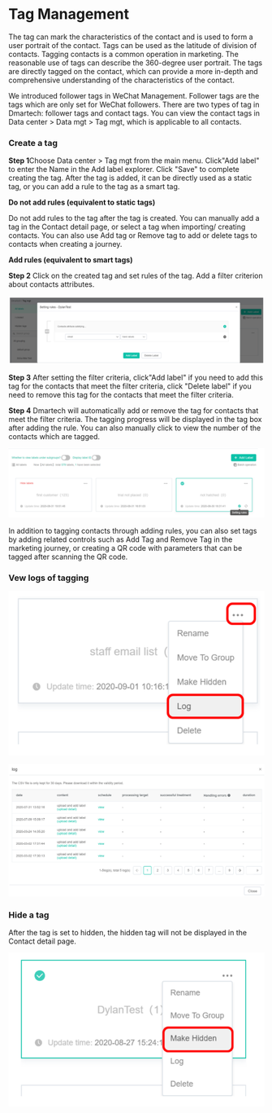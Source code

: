 # Tag Management

The tag can mark the characteristics of the contact and is used to form a user portrait of the contact. Tags can be used as the latitude of division of contacts. Tagging contacts is a common operation in marketing. The reasonable use of tags can describe the 360-degree user portrait. The tags are directly tagged on the contact, which can provide a more in-depth and comprehensive understanding of the characteristics of the contact. 

We introduced follower tags in WeChat Management. Follower tags are the tags which are only set for WeChat followers. There are two types of tag in Dmartech: follower tags and contact tags. You can view the contact tags in Data center &gt; Data mgt &gt; Tag mgt, which is applicable to all contacts.

### Create a tag 

**Step 1**Choose Data center &gt; Tag mgt from the main menu. Click"Add label" to enter the Name in the Add label explorer. Click "Save" to complete creating the tag. After the tag is added, it can be directly used as a static tag, or you can add a rule to the tag as a smart tag.

 **Do not add rules \(equivalent to static tags\)**

 Do not add rules to the tag after the tag is created. You can manually add a tag in the Contact detail page, or select a tag when importing/ creating contacts. You can also use Add tag or Remove tag to add or delete tags to contacts when creating a journey. 

**Add rules \(equivalent to smart tags\)** 

**Step 2** Click on the created tag and set rules of the tag. Add a filter criterion about contacts attributes.

![](.gitbook/assets/image%20%28497%29.png)

**Step 3** After setting the filter criteria, click"Add label" if you need to add this tag for the contacts that meet the filter criteria, click "Delete label" if you need to remove this tag for the contacts that meet the filter criteria. 

**Step 4** Dmartech will automatically add or remove the tag for contacts that meet the filter criteria. The tagging progress will be displayed in the tag box after adding the rule. You can also manually click to view the number of the contacts which are tagged.

![](.gitbook/assets/image%20%28540%29.png)

In addition to tagging contacts through adding rules, you can also set tags by adding related controls such as Add Tag and Remove Tag in the marketing journey, or creating a QR code with parameters that can be tagged after scanning the QR code.

### Vew logs of tagging

![](.gitbook/assets/image%20%28492%29.png)

![](.gitbook/assets/image%20%28518%29.png)

### Hide a tag

After the tag is set to hidden, the hidden tag will not be displayed in the Contact detail page.

![](.gitbook/assets/image%20%28554%29.png)

